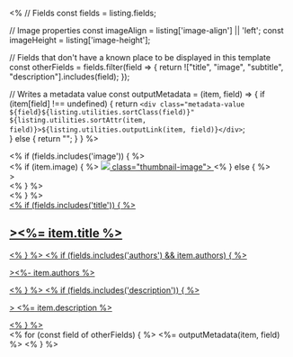 <%
// Fields
const fields = listing.fields;

// Image properties
const imageAlign = listing['image-align'] || 'left';
const imageHeight = listing['image-height'];

// Fields that don't have a known place to be displayed in this template
const otherFields = fields.filter(field => {
  return !["title", "image", "subtitle", "description"].includes(field);
});


// Writes a metadata value
const outputMetadata = (item, field) => {
  if (item[field] !== undefined) {
    return `<div class="metadata-value ${field}${listing.utilities.sortClass(field)}" ${listing.utilities.sortAttr(item, field)}>${listing.utilities.outputLink(item, field)}</div>`;  
  } else {
    return "";
  }
}
%>

<div class="quarto-post image-<%= imageAlign %>">
<% if (fields.includes('image')) { %>
<div class="thumbnail"><% if (item.image) { %>
<a href="<%= item.path %>" class="post-contents">
<img src="<%= item.image %>"<%= imageHeight ? ` height="${imageHeight}"` : '' %> class="thumbnail-image">
</a>
<% } else { %>
<div class="thumbnail-image"<%= imageHeight ? ` style="height: ${imageHeight}px;"` : '' %>></div><% } %>
</div>
<% } %>
<div class="body"><a href="<%= item.path %>" class="post-contents"><% if (fields.includes('title')) { %>
<h2 class="title<%=listing.utilities.sortClass('title')%>"<%=listing.utilities.sortAttr(item, 'title')%>><%= item.title %></h2>
<% } %>
<% if (fields.includes('authors') && item.authors) { %>
<p class="authors<%=listing.utilities.sortClass('authors')%>"<%=listing.utilities.sortAttr(item, 'authors')%>><%- item.authors %></p>
<% } %>
<% if (fields.includes('description')) { %>
<p class="description<%=listing.utilities.sortClass('description')%>"<%=listing.utilities.sortAttr(item, 'description')%>>
<%= item.description %>
</p>
<% } %></a>
</div>
<div class="metadata">
<% for (const field of otherFields) { %>
<%= outputMetadata(item, field) %>
<% } %>
</div>
</div>

